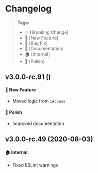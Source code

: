 Changelog
=========

> **Tags:**
> - :boom:       [Breaking Change]
> - :rocket:     [New Feature]
> - :bug:        [Bug Fix]
> - :memo:       [Documentation]
> - :house:      [Internal]
> - :nail_care:  [Polish]

## v3.0.0-rc.91 ()

#### :rocket: New Feature

* Moved logic from `iAccess`

#### :nail_care: Polish

* Improved documentation

## v3.0.0-rc.49 (2020-08-03)

#### :house: Internal

* Fixed ESLint warnings
